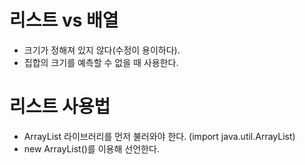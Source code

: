 # 리스트 vs 배열

- 크기가 정해져 있지 않다(수정이 용이하다).
- 집합의 크기를 예측할 수 없을 때 사용한다.

# 리스트 사용법

- ArrayList 라이브러리를 먼저 불러와야 한다. (import java.util.ArrayList)
- new ArrayList()를 이용해 선언한다.